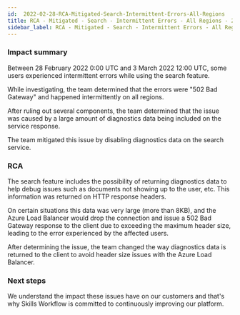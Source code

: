 ```yaml
---
id:  2022-02-28-RCA-Mitigated-Search-Intermittent-Errors-All-Regions
title: RCA - Mitigated - Search - Intermittent Errors - All Regions - 28-02-2022
sidebar_label: RCA - Mitigated - Search - Intermittent Errors - All Regions - 28-02-2022
---
```


### Impact summary

Between 28 February 2022 0:00 UTC and 3 March 2022 12:00 UTC, some users experienced intermittent errors while using the search feature.

While investigating, the team determined that the errors were "502 Bad Gateway" and happened intermittently on all regions.

After ruling out several components, the team determined that the issue was caused by a large amount of diagnostics data being included on the service response.

The team mitigated this issue by disabling diagnostics data on the search service.

### RCA

The search feature includes the possibility of returning diagnostics data to help debug issues such as documents not showing up to the user, etc. This information was returned on HTTP response headers.

On certain situations this data was very large (more than 8KB), and the Azure Load Balancer would drop the connection and issue a 502 Bad Gateway response to the client due to exceeding the maximum header size, leading to the error experienced by the affected users.

After determining the issue, the team changed the way diagnostics data is returned to the client to avoid header size issues with the Azure Load Balancer.

### Next steps

We understand the impact these issues have on our customers and that's why Skills Workflow is committed to continuously improving our platform.